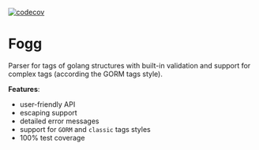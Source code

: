 [![codecov](https://codecov.io/gh/Georgiy10427/nested_tags/graph/badge.svg?token=X8N0PNCKXB)](https://codecov.io/gh/Georgiy10427/nested_tags)
# Fogg
Parser for tags of golang structures with built-in validation and support for complex tags (according the GORM tags style).

**Features**:
* user-friendly API
* escaping support
* detailed error messages
* support for `GORM` and `classic` tags styles
* 100% test coverage
